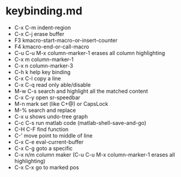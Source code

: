 keybinding.md
=============

* C-x C-m  indent-region
* C-x C-j  erase buffer
* F3       kmacro-start-macro-or-insert-counter
* F4       kmacro-end-or-call-macro
* C-u C-u  M-x column-marker-1 erases all column highlighting
* C-x m    column-marker-1
* C-x n    column-marker-3
* C-h k    help key binding
* C-x C-l  copy a line
* C-x C-q  read only able/disable
* M-w C-s  search and highlight all the matched content
* C-x C-y  open sr-speedbar
* M-n      mark set (like C+@) or CapsLock
* M-%      search and replace
* C-x u    shows undo-tree graph
* C-c C-s  run matlab code (matlab-shell-save-and-go)
* C-H C-F  find function
* C-'      move point to middle of line
* C-x C-e  eval-current-buffer
* C-x C-g  goto a specific
* C-x n/m  column maker (C-u C-u M-x column-marker-1 erases all
highlighting)
* C-x C-x go to marked pos

